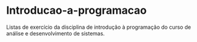 # Introducao-a-programacao
Listas de exercício da disciplina de introdução à programação do curso de análise e desenvolvimento de sistemas.
